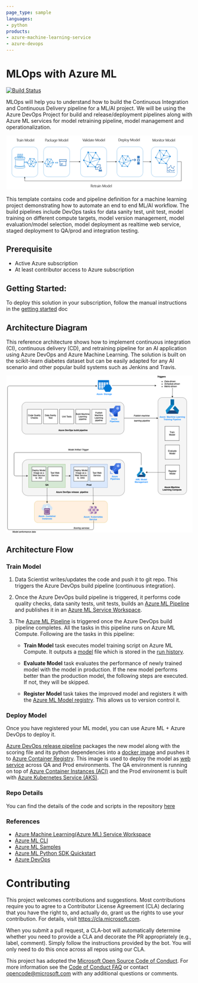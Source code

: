 ```yaml
---
page_type: sample
languages:
- python
products:
- azure-machine-learning-service
- azure-devops
---
```


# MLOps with Azure ML


[![Build Status](https://dev.azure.com/customai/DevopsForAI-AML/_apis/build/status/Microsoft.MLOpsPython?branchName=master)](https://dev.azure.com/customai/DevopsForAI-AML/_build/latest?definitionId=25&branchName=master)


MLOps will help you to understand how to build the Continuous Integration and Continuous Delivery pipeline for a ML/AI project. We will be using the Azure DevOps Project for build and release/deployment pipelines along with Azure ML services for model retraining pipeline, model management and operationalization. 

![ML lifecycle](/docs/images/ml-lifecycle.png)

This template contains code and pipeline definition for a machine learning project demonstrating how to automate an end to end ML/AI workflow. The build pipelines include DevOps tasks for data sanity test, unit test, model training on different compute targets, model version management, model evaluation/model selection, model deployment as realtime web service, staged deployment to QA/prod and integration testing.


## Prerequisite
- Active Azure subscription
- At least contributor access to Azure subscription

## Getting Started:

To deploy this solution in your subscription, follow the manual instructions in the [getting started](docs/getting_started.md) doc


## Architecture Diagram

This reference architecture shows how to implement continuous integration (CI), continuous delivery (CD), and retraining pipeline for an AI application using Azure DevOps and Azure Machine Learning. The solution is built on the scikit-learn diabetes dataset but can be easily adapted for any AI scenario and other popular build systems such as Jenkins and Travis. 

![Architecture](/docs/images/main-flow.png)


## Architecture Flow

### Train Model
1. Data Scientist writes/updates the code and push it to git repo. This triggers the Azure DevOps build pipeline (continuous integration).
2. Once the Azure DevOps build pipeline is triggered, it performs code quality checks, data sanity tests, unit tests, builds an [Azure ML Pipeline](https://docs.microsoft.com/en-us/azure/machine-learning/service/concept-ml-pipelines) and publishes it in an [Azure ML Service Workspace](https://docs.microsoft.com/en-us/azure/machine-learning/service/concept-azure-machine-learning-architecture#workspace).
3. The [Azure ML Pipeline](https://docs.microsoft.com/en-us/azure/machine-learning/service/concept-ml-pipelines) is triggered once the Azure DevOps build pipeline completes. All the tasks in this pipeline runs on Azure ML Compute. Following are the tasks in this pipeline:

    - **Train Model** task executes model training script on Azure ML Compute. It outputs a [model](https://docs.microsoft.com/en-us/azure/machine-learning/service/concept-azure-machine-learning-architecture#model) file which is stored in the [run history](https://docs.microsoft.com/en-us/azure/machine-learning/service/concept-azure-machine-learning-architecture#run).

    - **Evaluate Model** task evaluates the performance of newly trained model with the model in production. If the new model performs better than the production model, the following steps are executed. If not, they will be skipped.

    - **Register Model** task takes the improved model and registers it with the [Azure ML Model registry](https://docs.microsoft.com/en-us/azure/machine-learning/service/concept-azure-machine-learning-architecture#model-registry). This allows us to version control it.

### Deploy Model

Once you have registered your ML model, you can use Azure ML + Azure DevOps to deploy it.

[Azure DevOps release pipeline](https://docs.microsoft.com/en-us/azure/devops/pipelines/release/?view=azure-devops) packages the new model along with the scoring file and its python dependencies into a [docker image](https://docs.microsoft.com/en-us/azure/machine-learning/service/concept-azure-machine-learning-architecture#image) and pushes it to [Azure Container Registry](https://docs.microsoft.com/en-us/azure/container-registry/container-registry-intro). This image is used to deploy the model as [web service](https://docs.microsoft.com/en-us/azure/machine-learning/service/concept-azure-machine-learning-architecture#web-service) across QA and Prod environments. The QA environment is running on top of [Azure Container Instances (ACI)](https://azure.microsoft.com/en-us/services/container-instances/) and the Prod environemt is built with [Azure Kubernetes Service (AKS)](https://docs.microsoft.com/en-us/azure/aks/intro-kubernetes).
    

### Repo Details

You can find the details of the code and scripts in the repository [here](/docs/code_description.md)

### References
- [Azure Machine Learning(Azure ML) Service Workspace](https://docs.microsoft.com/en-us/azure/machine-learning/service/overview-what-is-azure-ml)
- [Azure ML CLI](https://docs.microsoft.com/en-us/azure/machine-learning/service/reference-azure-machine-learning-cli)
- [Azure ML Samples](https://docs.microsoft.com/en-us/azure/machine-learning/service/samples-notebooks)
- [Azure ML Python SDK Quickstart](https://docs.microsoft.com/en-us/azure/machine-learning/service/quickstart-create-workspace-with-python)
- [Azure DevOps](https://docs.microsoft.com/en-us/azure/devops/?view=vsts)

# Contributing

This project welcomes contributions and suggestions.  Most contributions require you to agree to a
Contributor License Agreement (CLA) declaring that you have the right to, and actually do, grant us
the rights to use your contribution. For details, visit https://cla.microsoft.com.

When you submit a pull request, a CLA-bot will automatically determine whether you need to provide
a CLA and decorate the PR appropriately (e.g., label, comment). Simply follow the instructions
provided by the bot. You will only need to do this once across all repos using our CLA.

This project has adopted the [Microsoft Open Source Code of Conduct](https://opensource.microsoft.com/codeofconduct/).
For more information see the [Code of Conduct FAQ](https://opensource.microsoft.com/codeofconduct/faq/) or
contact [opencode@microsoft.com](mailto:opencode@microsoft.com) with any additional questions or comments.
